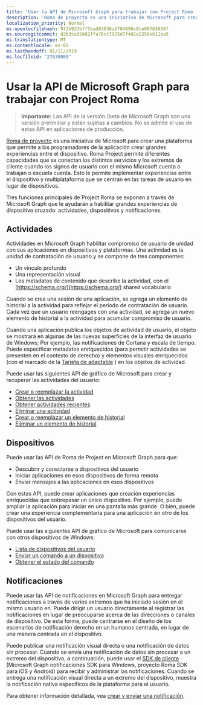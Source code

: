 ```yaml
---
title: 'Usar la API de Microsoft Graph para trabajar con Project Roma '
description: 'Roma de proyecto es una iniciativa de Microsoft para crear una plataforma que permite a los programadores de la aplicación crear grandes experiencias entre el dispositivo. Roma Project permite diferentes capacidades que se conectan los distintos servicios y los extremos de cliente cuando los signos de usuario con el mismo Microsoft cuenta o trabajan o escuela cuenta. Esto le permite implementar experiencias entre el dispositivo y multiplataforma que se centran en las tareas de usuario en lugar de dispositivos. '
localization_priority: Normal
ms.openlocfilehash: 9f3b923bff5bad93036a1784090c8ce00763650f
ms.sourcegitcommit: d2b3ca32602ffa76cc7925d7f4d1e2258e611ea5
ms.translationtype: MT
ms.contentlocale: es-ES
ms.lasthandoff: 01/11/2019
ms.locfileid: "27830005"
---
```

# <a name="use-the-microsoft-graph-api-to-work-with-project-rome"></a>Usar la API de Microsoft Graph para trabajar con Project Roma 

> **Importante:** Las API de la versión /beta de Microsoft Graph son una versión preliminar y están sujetas a cambios. No se admite el uso de estas API en aplicaciones de producción.

[Roma de proyecto](https://developer.microsoft.com/en-us/windows/project-rome) es una iniciativa de Microsoft para crear una plataforma que permite a los programadores de la aplicación crear grandes experiencias entre el dispositivo. Roma Project permite diferentes capacidades que se conectan los distintos servicios y los extremos de cliente cuando los signos de usuario con el mismo Microsoft cuenta o trabajan o escuela cuenta. Esto le permite implementar experiencias entre el dispositivo y multiplataforma que se centran en las tareas de usuario en lugar de dispositivos. 

Tres funciones principales de Project Roma se exponen a través de Microsoft Graph que le ayudarán a habilitar grandes experiencias de dispositivo cruzado: actividades, dispositivos y notificaciones. 

## <a name="activities"></a>Actividades

Actividades en Microsoft Graph habilitar compromiso de usuario de unidad con sus aplicaciones en dispositivos y plataformas. Una actividad es la unidad de contratación de usuario y se compone de tres componentes:

- Un vínculo profundo
- Una representación visual
- Los metadatos de contenido que describe la actividad, con el [https://schema.org/](https://schema.org/) shared vocabulario

Cuando se crea una sesión de una aplicación, se agrega un elemento de historial a la actividad para reflejar el período de contratación de usuario. Cada vez que un usuario reengages con una actividad, se agrega un nuevo elemento de historial a la actividad para acumular compromiso de usuario.

Cuando una aplicación publica los objetos de actividad de usuario, el objeto se mostrará en algunas de las nuevas superficies de la interfaz de usuario de Windows; Por ejemplo, las notificaciones de Cortana y escala de tiempo. Puede especificar metadatos enriquecidos (para permitir actividades se presenten en el contexto de derecho) y elementos visuales enriquecidos (con el marcado de la [Tarjeta de adaptable](https://adaptivecards.io/) ) en los objetos de actividad.

Puede usar las siguientes API de gráfico de Microsoft para crear y recuperar las actividades del usuario:

- [Crear o reemplazar la actividad](../api/projectrome-put-activity.md)
- [Obtener las actividades](../api/projectrome-get-activities.md)
- [Obtener actividades recientes](../api/projectrome-get-recent-activities.md)
- [Eliminar una actividad](../api/projectrome-delete-activity.md)
- [Crear o reemplazar un elemento de historial](../api/projectrome-put-historyitem.md)
- [Eliminar un elemento de historial](../api/projectrome-delete-historyitem.md)

## <a name="devices"></a>Dispositivos

Puede usar las API de Roma de Project en Microsoft Graph para que:

- Descubrir y conectarse a dispositivos del usuario
- Iniciar aplicaciones en esos dispositivos de forma remota
- Enviar mensajes a las aplicaciones en esos dispositivos

Con estas API, puede crear aplicaciones que creación experiencias enriquecidas que sobrepasar un único dispositivo. Por ejemplo, puede ampliar la aplicación para iniciar en una pantalla más grande. O bien, puede crear una experiencia complementaria para una aplicación en otro de los dispositivos del usuario.

Puede usar las siguientes API de gráfico de Microsoft para comunicarse con otros dispositivos de Windows:

- [Lista de dispositivos del usuario](../api/user-list-devices.md)
- [Enviar un comando a un dispositivo](../api/send-device-command.md)
- [Obtener el estado del comando](../api/get-device-command-status.md)

## <a name="notifications"></a>Notificaciones

Puede usar las API de notificaciones en Microsoft Graph para entregar notificaciones a través de varios extremos que ha iniciado sesión en el mismo usuario en. Puede dirigir un usuario directamente al registrar las notificaciones en lugar de preocuparse acerca de las direcciones o canales de dispositivo. De esta forma, puede centrarse en el diseño de los escenarios de notificación derecho en un humanos centrada, en lugar de una manera centrada en el dispositivo. 

Puede publicar una notificación visual directa o una notificación de datos sin procesar. Cuando se envía una notificación de datos sin procesar a un extremo del dispositivo, a continuación, puede usar el [SDK de cliente](https://github.com/Microsoft/project-rome) (Microsoft Graph notificaciones SDK para Windows, proyecto Roma SDK para iOS y Android) para recibir y administrar las notificaciones. Cuando se entrega una notificación visual directa a un extremo del dispositivo, muestra la notificación nativa específicos de la plataforma para el usuario. 

Para obtener información detallada, vea [crear y enviar una notificación](../api/projectrome-notification-post.md).

